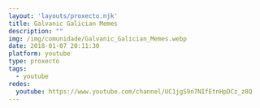 ```yaml
---
layout: 'layouts/proxecto.njk'
title: Galvanic Galician Memes
description: ""
img: /img/comunidade/Galvanic_Galician_Memes.webp
date: 2018-01-07 20:11:30
platform: youtube
type: proxecto
tags:
  - youtube
redes:
  youtube: https://www.youtube.com/channel/UC1jgS9n7NIfEtnHpDCz_z8Q
---
```


